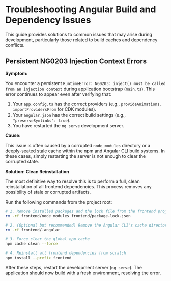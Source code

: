 # Troubleshooting Angular Build and Dependency Issues

This guide provides solutions to common issues that may arise during development, particularly those related to build caches and dependency conflicts.

## Persistent NG0203 Injection Context Errors

**Symptom:**

You encounter a persistent `RuntimeError: NG0203: inject() must be called from an injection context` during application bootstrap (`main.ts`). This error continues to appear even after verifying that:
1.  Your `app.config.ts` has the correct providers (e.g., `provideAnimations`, `importProvidersFrom` for CDK modules).
2.  Your `angular.json` has the correct build settings (e.g., `"preserveSymlinks": true`).
3.  You have restarted the `ng serve` development server.

**Cause:**

This issue is often caused by a corrupted `node_modules` directory or a deeply-seated stale cache within the npm and Angular CLI build systems. In these cases, simply restarting the server is not enough to clear the corrupted state.

**Solution: Clean Reinstallation**

The most definitive way to resolve this is to perform a full, clean reinstallation of all frontend dependencies. This process removes any possibility of stale or corrupted artifacts.

Run the following commands from the project root:

```bash
# 1. Remove installed packages and the lock file from the frontend project
rm -rf frontend/node_modules frontend/package-lock.json

# 2. (Optional but recommended) Remove the Angular CLI's cache directory
rm -rf frontend/.angular

# 3. Force clear the global npm cache
npm cache clean --force

# 4. Reinstall all frontend dependencies from scratch
npm install --prefix frontend
```

After these steps, restart the development server (`ng serve`). The application should now build with a fresh environment, resolving the error.
